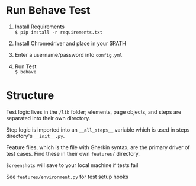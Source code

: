 # Run Behave Test
1. Install Requirements <br>
`$ pip install -r requirements.txt`
2. Install Chromedriver and place in your $PATH

3. Enter a username/password into `config.yml`
4. Run Test<br>`$ behave`

# Structure

Test logic lives in the `/lib` folder; elements, page objects,
and steps are separated into their own directory. 

Step logic is imported into an `__all_steps__` variable 
which is used in steps directory's `__init__.py`.

Feature files, which is the file with Gherkin syntax, are the primary driver
of test cases. Find these in their own `features/` directory.

`Screenshots` will save to your local machine if tests fail

See `features/environment.py` for test setup hooks


